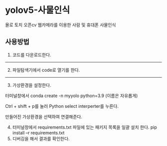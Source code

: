 # yolov5-사물인식
욜로 토치 오픈cv 웹카메라를 이용한 사람 및 휴대폰 사물인식 
## 사용방법
1. 코드를 다운로드한다.
***
2. 파일탐색기에서 code로 열기를 한다.
***
3. 가상환경을 설정한다.

터미널창에서 conda create -n myyolo python=3.9 (이름은 자유롭게)

Ctrl + shift + p를 눌러 Python select interperter를 누른다.

만들어진 가상환경을 선택하여 연결해준다.

4. 터미널창에서 requirements.txt 파일에 있는 패키지 목록을 일괄 설치 한다.
pip install –r requirements.txt 
5. 디버깅을 해서 결과를 확인한다.
